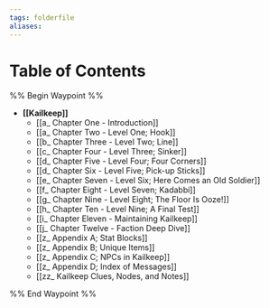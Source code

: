 ```yaml
---
tags: folderfile
aliases:
---
```


# Table of Contents
%% Begin Waypoint %%
- **[[Kailkeep]]**
	- [[a_ Chapter One - Introduction]]
	- [[a_ Chapter Two - Level One; Hook]]
	- [[b_ Chapter Three - Level Two; Line]]
	- [[c_ Chapter Four - Level Three; Sinker]]
	- [[d_ Chapter Five - Level Four; Four Corners]]
	- [[d_ Chapter Six - Level Five; Pick-up Sticks]]
	- [[e_ Chapter Seven - Level Six; Here Comes an Old Soldier]]
	- [[f_ Chapter Eight - Level Seven; Kadabbi]]
	- [[g_ Chapter Nine - Level Eight; The Floor Is Ooze!]]
	- [[h_ Chapter Ten - Level Nine; A Final Test]]
	- [[i_ Chapter Eleven - Maintaining Kailkeep]]
	- [[j_ Chapter Twelve - Faction Deep Dive]]
	- [[z_ Appendix A; Stat Blocks]]
	- [[z_ Appendix B; Unique Items]]
	- [[z_ Appendix C; NPCs in Kailkeep]]
	- [[z_ Appendix D; Index of Messages]]
	- [[zz_ Kailkeep Clues, Nodes, and Notes]]

%% End Waypoint %%
